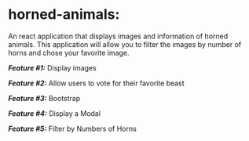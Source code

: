 # horned-animals:
An react application that displays images and information of horned animals. This application will allow you to filter the images by number of horns and chose your favorite image.

***Feature #1:*** Display images

***Feature #2:*** Allow users to vote for their favorite beast

***Feature #3:*** Bootstrap

***Feature #4:*** Display a Modal

***Feature #5:*** Filter by Numbers of Horns